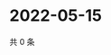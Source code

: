 # 2022-05-15

共 0 条

<!-- BEGIN WEIBO -->
<!-- 最后更新时间 Sun May 15 2022 17:16:15 GMT+0800 (China Standard Time) -->

<!-- END WEIBO -->
